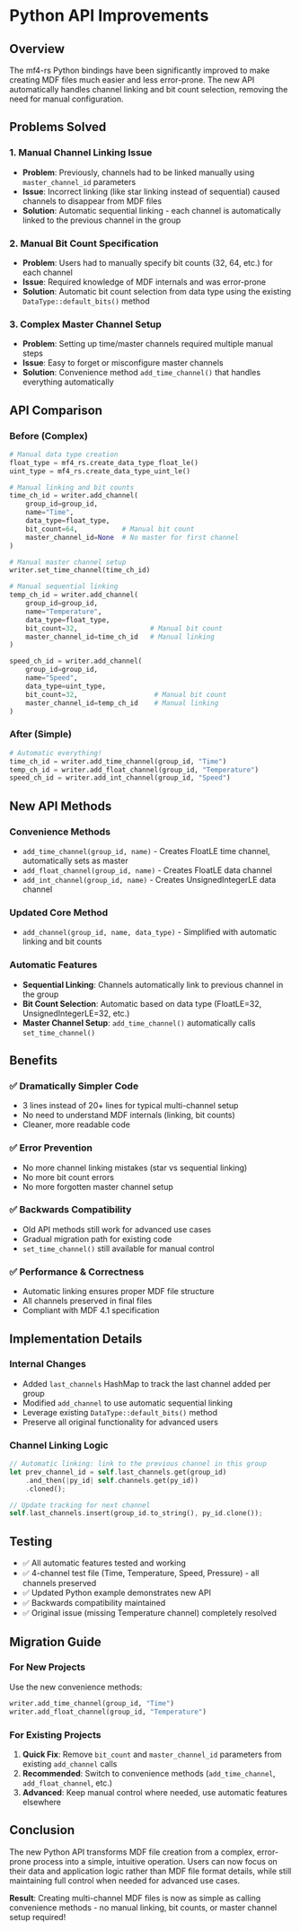 # Python API Improvements

## Overview

The mf4-rs Python bindings have been significantly improved to make creating MDF files much easier and less error-prone. The new API automatically handles channel linking and bit count selection, removing the need for manual configuration.

## Problems Solved

### 1. **Manual Channel Linking Issue**
- **Problem**: Previously, channels had to be linked manually using `master_channel_id` parameters
- **Issue**: Incorrect linking (like star linking instead of sequential) caused channels to disappear from MDF files
- **Solution**: Automatic sequential linking - each channel is automatically linked to the previous channel in the group

### 2. **Manual Bit Count Specification** 
- **Problem**: Users had to manually specify bit counts (32, 64, etc.) for each channel
- **Issue**: Required knowledge of MDF internals and was error-prone
- **Solution**: Automatic bit count selection from data type using the existing `DataType::default_bits()` method

### 3. **Complex Master Channel Setup**
- **Problem**: Setting up time/master channels required multiple manual steps
- **Issue**: Easy to forget or misconfigure master channels
- **Solution**: Convenience method `add_time_channel()` that handles everything automatically

## API Comparison

### Before (Complex)
```python
# Manual data type creation
float_type = mf4_rs.create_data_type_float_le()
uint_type = mf4_rs.create_data_type_uint_le()

# Manual linking and bit counts
time_ch_id = writer.add_channel(
    group_id=group_id,
    name="Time",
    data_type=float_type,
    bit_count=64,           # Manual bit count
    master_channel_id=None  # No master for first channel
)

# Manual master channel setup
writer.set_time_channel(time_ch_id)

# Manual sequential linking
temp_ch_id = writer.add_channel(
    group_id=group_id,
    name="Temperature", 
    data_type=float_type,
    bit_count=32,                  # Manual bit count
    master_channel_id=time_ch_id   # Manual linking
)

speed_ch_id = writer.add_channel(
    group_id=group_id,
    name="Speed",
    data_type=uint_type, 
    bit_count=32,                   # Manual bit count
    master_channel_id=temp_ch_id    # Manual linking
)
```

### After (Simple)
```python
# Automatic everything!
time_ch_id = writer.add_time_channel(group_id, "Time")
temp_ch_id = writer.add_float_channel(group_id, "Temperature") 
speed_ch_id = writer.add_int_channel(group_id, "Speed")
```

## New API Methods

### Convenience Methods
- `add_time_channel(group_id, name)` - Creates FloatLE time channel, automatically sets as master
- `add_float_channel(group_id, name)` - Creates FloatLE data channel
- `add_int_channel(group_id, name)` - Creates UnsignedIntegerLE data channel

### Updated Core Method
- `add_channel(group_id, name, data_type)` - Simplified with automatic linking and bit counts

### Automatic Features
- **Sequential Linking**: Channels automatically link to previous channel in the group
- **Bit Count Selection**: Automatic based on data type (FloatLE=32, UnsignedIntegerLE=32, etc.)
- **Master Channel Setup**: `add_time_channel()` automatically calls `set_time_channel()`

## Benefits

### ✅ **Dramatically Simpler Code**
- 3 lines instead of 20+ lines for typical multi-channel setup
- No need to understand MDF internals (linking, bit counts)
- Cleaner, more readable code

### ✅ **Error Prevention**  
- No more channel linking mistakes (star vs sequential linking)
- No more bit count errors
- No more forgotten master channel setup

### ✅ **Backwards Compatibility**
- Old API methods still work for advanced use cases
- Gradual migration path for existing code
- `set_time_channel()` still available for manual control

### ✅ **Performance & Correctness**
- Automatic linking ensures proper MDF file structure
- All channels preserved in final files
- Compliant with MDF 4.1 specification

## Implementation Details

### Internal Changes
- Added `last_channels` HashMap to track the last channel added per group
- Modified `add_channel` to use automatic sequential linking
- Leverage existing `DataType::default_bits()` method
- Preserve all original functionality for advanced users

### Channel Linking Logic
```rust
// Automatic linking: link to the previous channel in this group
let prev_channel_id = self.last_channels.get(group_id)
    .and_then(|py_id| self.channels.get(py_id))
    .cloned();

// Update tracking for next channel
self.last_channels.insert(group_id.to_string(), py_id.clone());
```

## Testing

- ✅ All automatic features tested and working
- ✅ 4-channel test file (Time, Temperature, Speed, Pressure) - all channels preserved
- ✅ Updated Python example demonstrates new API
- ✅ Backwards compatibility maintained
- ✅ Original issue (missing Temperature channel) completely resolved

## Migration Guide

### For New Projects
Use the new convenience methods:
```python
writer.add_time_channel(group_id, "Time")
writer.add_float_channel(group_id, "Temperature")
```

### For Existing Projects
1. **Quick Fix**: Remove `bit_count` and `master_channel_id` parameters from existing `add_channel` calls
2. **Recommended**: Switch to convenience methods (`add_time_channel`, `add_float_channel`, etc.)
3. **Advanced**: Keep manual control where needed, use automatic features elsewhere

## Conclusion

The new Python API transforms MDF file creation from a complex, error-prone process into a simple, intuitive operation. Users can now focus on their data and application logic rather than MDF file format details, while still maintaining full control when needed for advanced use cases.

**Result**: Creating multi-channel MDF files is now as simple as calling convenience methods - no manual linking, bit counts, or master channel setup required!